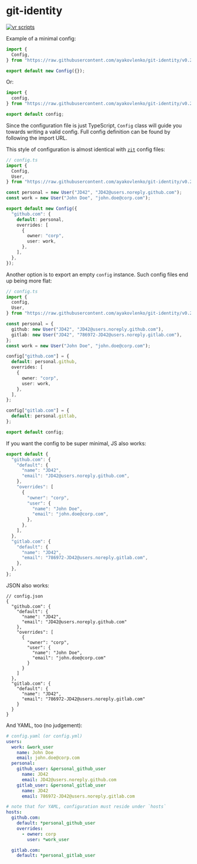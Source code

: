 # git-identity

[![vr scripts](https://badges.velociraptor.run/flat.svg)](https://velociraptor.run)

Example of a minimal config:

```typescript
import {
  Config,
} from "https://raw.githubusercontent.com/ayakovlenko/git-identity/v0.2.0/config.ts";

export default new Config({});
```

Or:

```typescript
import {
  config,
} from "https://raw.githubusercontent.com/ayakovlenko/git-identity/v0.2.0/config.ts";

export default config;
```

Since the configuration file is just TypeScript, `Config` class will guide you
towards writing a valid config. Full config definition can be found by following
the import URL.

This style of configuration is almost identical with
[`zit`](https://github.com/ayakovlenko/zit) config files:

```typescript
// config.ts
import {
  Config,
  User,
} from "https://raw.githubusercontent.com/ayakovlenko/git-identity/v0.2.0/config.ts";

const personal = new User("JD42", "JD42@users.noreply.github.com");
const work = new User("John Doe", "john.doe@corp.com");

export default new Config({
  "github.com": {
    default: personal,
    overrides: [
      {
        owner: "corp",
        user: work,
      },
    ],
  },
});
```

Another option is to export an empty `config` instance. Such config files end up
being more flat:

```typescript
// config.ts
import {
  config,
  User,
} from "https://raw.githubusercontent.com/ayakovlenko/git-identity/v0.2.0/config.ts";

const personal = {
  github: new User("JD42", "JD42@users.noreply.github.com"),
  gitlab: new User("JD42", "786972-JD42@users.noreply.gitlab.com"),
};
const work = new User("John Doe", "john.doe@corp.com");

config["github.com"] = {
  default: personal.github,
  overrides: [
    {
      owner: "corp",
      user: work,
    },
  ],
};

config["gitlab.com"] = {
  default: personal.gitlab,
};

export default config;
```

If you want the config to be super minimal, JS also works:

```javascript
export default {
  "github.com": {
    "default": {
      "name": "JD42",
      "email": "JD42@users.noreply.github.com",
    },
    "overrides": [
      {
        "owner": "corp",
        "user": {
          "name": "John Doe",
          "email": "john.doe@corp.com",
        },
      },
    ],
  },
  "gitlab.com": {
    "default": {
      "name": "JD42",
      "email": "786972-JD42@users.noreply.gitlab.com",
    },
  },
};
```

JSON also works:

```jsonc
// config.json
{
  "github.com": {
    "default": {
      "name": "JD42",
      "email": "JD42@users.noreply.github.com"
    },
    "overrides": [
      {
        "owner": "corp",
        "user": {
          "name": "John Doe",
          "email": "john.doe@corp.com"
        }
      }
    ]
  },
  "gitlab.com": {
    "default": {
      "name": "JD42",
      "email": "786972-JD42@users.noreply.gitlab.com"
    }
  }
}
```

And YAML, too (no judgement):

```yaml
# config.yaml (or config.yml)
users:
  work: &work_user
    name: John Doe
    email: john.doe@corp.com
  personal:
    github_user: &personal_github_user
      name: JD42
      email: JD42@users.noreply.github.com
    gitlab_user: &personal_gitlab_user
      name: JD42
      email: 786972-JD42@users.noreply.gitlab.com

# note that for YAML, configuration must reside under `hosts`
hosts:
  github.com:
    default: *personal_github_user
    overrides:
      - owner: corp
        user: *work_user

  gitlab.com:
    default: *personal_gitlab_user
```
